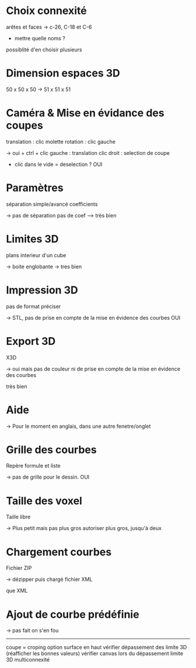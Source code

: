 Choix connexité
===============

arêtes et faces
-> c-26, C-18 et C-6

* mettre quelle noms ?

possiblité d'en choisir plusieurs



Dimension espaces 3D
====================

50 x 50 x 50
-> 51 x 51 x 51



Caméra & Mise en évidance des coupes
====================================

translation : clic molette
rotation : clic gauche

-> oui + 
	ctrl + clic gauche : translation
	clic droit : selection de coupe

* clic dans le vide = deselection ? OUI



Paramètres
==========

séparation simple/avancé
coefficients

-> pas de séparation
   pas de coef --> très bien



Limites 3D
==========

plans interieur d'un cube

-> boite englobante -> tres bien 



Impression 3D
=============

pas de format préciser

-> STL, pas de prise en compte de la mise en évidence des courbes OUI



Export 3D
=========

X3D

-> oui mais pas de couleur ni de prise en compte de la mise en évidence des 
   courbes

très bien 



Aide
====

-> Pour le moment en anglais, 
   dans une autre fenetre/onglet



Grille des courbes
==================

Repère formule et liste

-> pas de grille pour le dessin.
OUI


Taille des voxel
================

Taille libre

-> Plus petit mais pas plus gros
autoriser plus gros, jusqu'à deux



Chargement courbes
==================

Fichier ZIP

-> dézipper puis chargé fichier XML

que XML


Ajout de courbe prédéfinie
==========================


-> pas fait
on s'en fou




-------------------------------------
coupe = croping
option surface en haut
vérifier dépassement des limite 3D (réafficher les bonnes valeurs)
vérifier canvas lors du dépassement limite 3D
	multiconnexité
